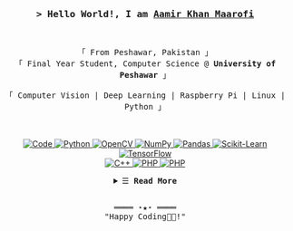 <!-- Intro  -->
<h3 align="center">
        <samp>&gt; Hello World!, I am
                <b><a target="_blank" href="">Aamir Khan Maarofi</a></b>
        </samp>
</h3>
<br>

<p align="center">
        <!-- Organisation  -->
        <samp>
                「 From Peshawar, Pakistan 」
                <br>
                「 Final Year Student, Computer Science @<b> University of Peshawar</b> 」
                <br>
                <br>
                「 Computer Vision | Deep Learning | Raspberry Pi | Linux | Python 」
                <br>
                <br>
                <br>
                <br>
        </samp>
        <!-- Programming Languages -->
        <!-- Code logo -->
        <a href="https://github.com/Aamir-Khan-Maarofi?tab=repositories" target="_blank"><img alt="Code"
                        src="https://img.shields.io/badge/-code-000000?style=for-the-badge&logo=Plex&logoColor=white">
        </a>
        <!-- Python -->
        <a href="https://github.com/Aamir-Khan-Maarofi?tab=repositories" target="_blank"><img alt="Python"
                        src="https://img.shields.io/badge/python-3670A0?style=for-the-badge&logo=python&logoColor=ffdd54">
        </a>
        <!-- OpenCV -->
        <a href="https://github.com/Aamir-Khan-Maarofi?tab=repositories" target="_blank"><img alt="OpenCV"
                        src="https://img.shields.io/badge/opencv-%23white.svg?style=for-the-badge&logo=opencv&logoColor=white">
        </a>
        <!-- Numpy -->
        <a href="https://github.com/Aamir-Khan-Maarofi?tab=repositories" target="_blank"><img alt="NumPy"
                        src="https://img.shields.io/badge/numpy-%23013243.svg?style=for-the-badge&logo=numpy&logoColor=white">
        </a>
        <!-- Pandas -->
        <a href="https://github.com/Aamir-Khan-Maarofi?tab=repositories" target="_blank"><img alt="Pandas"
                        src="https://img.shields.io/badge/pandas-%23150458.svg?style=for-the-badge&logo=pandas&logoColor=white">
        </a>
        <!-- SciKit-Learn -->
        <a href="https://github.com/Aamir-Khan-Maarofi?tab=repositories" target="_blank"><img alt="Scikit-Learn"
                        src="https://img.shields.io/badge/scikit--learn-%23F7931E.svg?style=for-the-badge&logo=scikit-learn&logoColor=white">
        </a>
        <!-- TensorFlow -->
        <a href="https://github.com/Aamir-Khan-Maarofi?tab=repositories" target="_blank"><img alt="TensorFlow"
                        src="https://img.shields.io/badge/TensorFlow-%23FF6F00.svg?style=for-the-badge&logo=TensorFlow&logoColor=white">
        </a> 
        <br>
        <!-- C++ -->
        <a href="https://github.com/Aamir-Khan-Maarofi?tab=repositories" target="_blank"><img alt="C++"
                        src="https://img.shields.io/badge/-C++-9b3675?style=for-the-badge&&logo=C%2B%2B&logoColor=white">
        </a>
        <!-- PHP -->
        <a href="https://github.com/Aamir-Khan-Maarofi?tab=repositories" target="_blank"><img alt="PHP"
                        src="https://img.shields.io/badge/php-%23777BB4.svg?style=for-the-badge&logo=php&logoColor=white">
        </a>
        <!-- Laravel -->
        <a href="https://github.com/Aamir-Khan-Maarofi?tab=repositories" target="_blank"><img alt="PHP"
                        src="https://img.shields.io/badge/laravel-%23FF2D20.svg?style=for-the-badge&logo=laravel&logoColor=white">
        </a>

        
</p>

<!-- Details Section-->
<details align="center">
    <summary> <samp>&#9776; <strong> Read More </strong> </samp></summary>
    <p align="center">
        <br>
        <!-- Activity Widget -->
        <img alt="Aamir Khan Maarofi's GitHub Stats"
                src="https://github-readme-stats.vercel.app/api?username=Aamir-Khan-Maarofi&show_icons=true&theme=tokyonight" />
        <br>
        <!-- Social Links -->
        <p>「 <strong> Find me on </strong> 」</p>
        <!-- Gmail -->
        <a href="mailto:kaamir6600@gmail.com" target="_blank"><img alt="Gmail"
                src="https://img.shields.io/badge/-Gmail-EA4335?style=for-the-badge&logo=Gmail&logoColor=white">
        </a>
        <!-- Facebook -->
        <a href="https://www.facebook.com/AamirMaarofi" target="_blank"><img alt="Facebook"
                src="https://img.shields.io/badge/-Facebook-1877F2?style=for-the-badge&logo=Facebook&logoColor=white">
        </a>
        <!-- Instagram -->
        <a href="https://twitter.com/khanmaarofi" target="_blank"><img alt="Twitter"
                src="https://img.shields.io/badge/Twitter-%231DA1F2.svg?style=for-the-badge&logo=Twitter&logoColor=white">
        </a>
        <!-- Linkedin -->
        <a href="https://www.linkedin.com/in/aamir-khan-maarofi/" target="_blank"><img alt="Linkedin"
                src="https://img.shields.io/badge/-Linkedin-0A66C2?style=for-the-badge&logo=Linkedin&logoColor=white">
        </a>
        <!-- StackOverflow -->
        <a href="https://stackoverflow.com/users/9241342/aamir-maarofi/" target="_blank"><img alt="StackOverflow"
                src="https://img.shields.io/badge/-Stackoverflow-FE7A16?style=for-the-badge&logo=stack-overflow&logoColor=white">
        </a>
    </p>
</details>
<br>

<!-- Footer -->
<samp>
    <p align="center">
        ════ ⋆★⋆ ════
        <br>
        "Happy Coding👨‍💻!"
    </p>
</samp>
